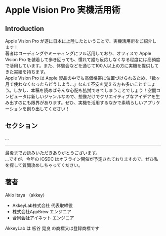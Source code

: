 # Apple Vision Pro 実機活用術

## Introduction
Apple Vision Pro が遂に日本に上陸したということで、実機活用術をご紹介します！  
著者はコーディングやミーティングにフル活用しており、オフィスで Apple Vision Pro を装着して歩き回っても、慣れて誰も反応しなくなる程度には高頻度で活用しています。また、体験会などを通じて100人以上の方に実機を提供してきた実績を持ちます。  
Apple Vision Pro は Apple 製品の中でも高価格帯に位置づけられるため、「数ヶ月で使わなくなったらどうしよう…」なんて不安を覚える方も多いことでしょう。しかし、本稿を読めばそんな心配も払拭できてしまうことでしょう！空間コンピュータは新しいジャンルなので、想像だけでクリエイティブなアイデアを生み出すのにも限界があります。ぜひ、実機を活用するなかで素晴らしいアプリケーションを創り出してください！

## セクション
...

---

最後までお読みいただきありがとうございます。  
...ですが、今年の iOSDC はオフライン開催が予定されておりますので、ぜひ私を探して質問攻めしちゃってください。  

## 著者
Akio Itaya （akkey）

- AkkeyLab株式会社 代表取締役
- 株式会社AppBrew エンジニア
- 合同会社アイネット エンジニア

AkkeyLab は 板谷 晃良 の商標又は登録商標です
